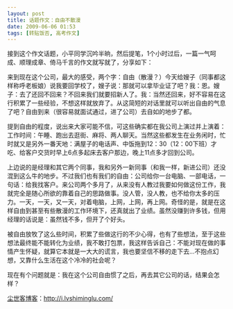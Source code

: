 ```yaml
---
layout: post
title: 话题作文：自由不散漫
date: 2009-06-06 01:53
tags: [转贴饭否, 高考作文]
---
```

接到这个作文话题，小平同学沉吟半晌，然后提笔，1个小时过后，一篇一气呵成、顺理成章、倚马千言的作文就写就了，分享如下：

来到现在这个公司，最大的感受，两个字：自由（散漫？）今天给嫂子（同事都这样称呼老板娘）说我要回学校了，嫂子说：那就可以拿毕业证了吧？我：恩。嫂子：去了还回不回来？不回来我们就要招新人了。我：当然还回来，好不容易在这行积累了一些经验，不想这样就放弃了。从这简短的对话里就可以听出自由的气息了吧？自由到来（很容易就面试通过，进了公司）去自如的地步了都。

提到自由的程度，说出来大家可能不信，可这些确实都在我公司上演过并上演着：工作时间：午睡、跑出去逛街、麻将、两人聊天。当然这些都发生在业务闲时，忙时就又是另外一番天地：满屋子的电话声、中饭拖到12：30（12：00下班）才吃、给客户交货时早上6点多起床去客户那边，晚上11点多才回到公司。

上边说的是经理和其它两个同事，我和另外一新同事（和我一样，新进公司）还没混到这么牛的地步。不过我们也有我们的自由：公司给你一台电脑、一部电话，一句话：给我找客户。来公司两个多月了，从来没有人教过我要如何做这份工作，我就完全是随心所欲的靠着自己的思路做事。没人管，没人教，也不给你太多的压力。一天，一天，又一天，对着电脑，上网，上网，再上网。奇怪的是，就是在这样自由到甚至有些散漫的工作环境下，还真就出了业绩。虽然没赚到许多钱，但用经理的话说是：虽然钱不多，但开了个好头。

被自由放牧了这么些时间，积累了些做这行的不少心得，也有了些想法，至于这些想法最终能不能转化为业绩，我不敢打包票，我这样告诉自己：不能对现在做的事情产生怀疑，就算它本就是一大大的谎言，我也要坚信不移的走下去…不抱点幻想，又靠什么生活在这个冷冷的社会呢？

现在有个问题就是：我在这个公司自由惯了之后，再去其它公司的话，结果会怎样？

<a href="http://i.lvshiminglu.com/">尘世客博客</a>：<a href="http://i.lvshiminglu.com/">http://i.lvshiminglu.com/</a>

